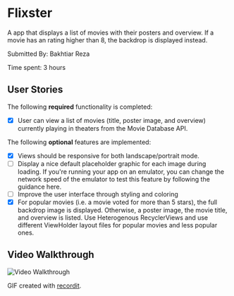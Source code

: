 # Flixster

A app that displays a list of movies with their posters and overview. If a movie has an rating higher than 8, the backdrop is displayed instead.

Submitted By: Bakhtiar Reza

Time spent: 3 hours

## User Stories

The following **required** functionality is completed:

* [X] User can view a list of movies (title, poster image, and overview) currently playing in theaters from the Movie Database API.

The following **optional** features are implemented:

* [X] Views should be responsive for both landscape/portrait mode.
* [ ] Display a nice default placeholder graphic for each image during loading. If you're running your app on an emulator, you can change the network speed of the emulator to test this feature by following the guidance here. 
* [ ] Improve the user interface through styling and coloring
* [X] For popular movies (i.e. a movie voted for more than 5 stars), the full backdrop image is displayed. Otherwise, a poster image, the movie title, and overview is listed. Use Heterogenous RecyclerViews and use different ViewHolder layout files for popular movies and less popular ones.
## Video Walkthrough

<img src='http://g.recordit.co/GuDo3SwL8w.gif' title='Video Walkthrough' width='' alt='Video Walkthrough' />

GIF created with [recordit](https://recordit.co/).


